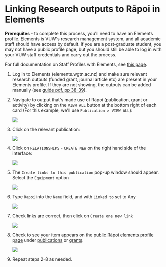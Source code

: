 # Linking Research outputs to Rāpoi in Elements

**Prerequites** - to complete this process, you'll need to have an Elements profile. Elements is VUW's research management system, and all academic staff should have access by default. If you are a post-graduate student, you may not have a public profile page, but you should still be able to log in with your VUW staff credentials and carry out the process.

For full documentation on Staff Profiles with Elements, see [this page](https://intranet.wgtn.ac.nz/staff/research/using-elements/guide-staff-profiles.pdf).

1. Log in to Elements (elements.wgtn.ac.nz) and make sure relevant research outputs (funded grant, journal article etc) are present in your Elements profile. If they are not showing, the outputs can be added manually (see [guide pdf, pp 38-39](https://intranet.wgtn.ac.nz/staff/research/using-elements/guide-staff-profiles.pdf)).

2. Navigate to output that's made use of Rāpoi (publication, grant or activity) by clicking on the ```VIEW ALL``` button at the bottom right of each card (For this example, we'll use ```Publication > VIEW ALL```):

   ![](https://mattsresbazsite.netlify.app/post/rapoi_elements/images/Rapoi_Elements_1.png)

3. Click on the relevant publication:

   ![](https://mattsresbazsite.netlify.app/post/rapoi_elements/images/Rapoi_Elements_2.png)

4. Click on ```RELATIONSHIPS``` - ```CREATE NEW``` on the right hand side of the interface:

   ![](https://mattsresbazsite.netlify.app/post/rapoi_elements/images/Rapoi_Elements_3.png)

5. The ```Create links to this publication``` pop-up window should appear. Select the ```Equipment``` option 

   ![](https://mattsresbazsite.netlify.app/post/rapoi_elements/images/Rapoi_Elements_4.png)

6. Type ```Rapoi``` into the ```Name``` field, and with ```Linked to``` set to Any

   ![](https://mattsresbazsite.netlify.app/post/rapoi_elements/images/Rapoi_Elements_5.png)

7. Check links are correct, then click on ```Create one new link```

   ![](https://mattsresbazsite.netlify.app/post/rapoi_elements/images/Rapoi_Elements_6.png)

8. Check to see your item appears on the [public Rāpoi elements profile page](https://people.wgtn.ac.nz/equipment/412229) under [publications](https://people.wgtn.ac.nz/equipment/412229/publications) or [grants](https://people.wgtn.ac.nz/equipment/412229/grants).

   ![](https://mattsresbazsite.netlify.app/post/rapoi_elements/images/Rapoi_Elements_7.png)

9. Repeat steps 2-8 as needed.